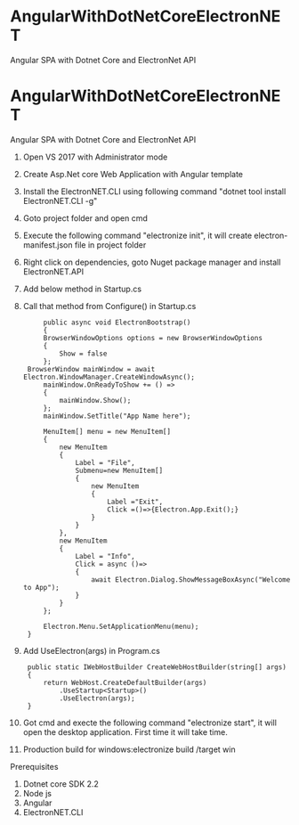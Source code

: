 # AngularWithDotNetCoreElectronNET
Angular SPA with Dotnet Core and ElectronNet API
# AngularWithDotNetCoreElectronNET
Angular SPA with Dotnet Core and ElectronNet API

1. Open VS 2017 with Administrator mode
2. Create Asp.Net core Web Application with Angular template
3. Install the ElectronNET.CLI using following command "dotnet tool install ElectronNET.CLI -g"
4. Goto project folder and open cmd 
5. Execute the following command "electronize init", it will create electron-manifest.json file in project folder
6. Right click on dependencies, goto Nuget package manager and install ElectronNET.API
7. Add below method in Startup.cs
8. Call that method from Configure() in Startup.cs

	

            public async void ElectronBootstrap()
            {
            BrowserWindowOptions options = new BrowserWindowOptions
            {
                Show = false
            };
	    BrowserWindow mainWindow = await Electron.WindowManager.CreateWindowAsync();
            mainWindow.OnReadyToShow += () =>
            {
                mainWindow.Show();
            };
            mainWindow.SetTitle("App Name here");

            MenuItem[] menu = new MenuItem[]
            {
                new MenuItem
                {
                    Label = "File",
                    Submenu=new MenuItem[]
                    {
                        new MenuItem
                        {
                            Label ="Exit",
                            Click =()=>{Electron.App.Exit();}
                        }
                    }
                },
                new MenuItem
                {
                    Label = "Info",
                    Click = async ()=>
                    {
                        await Electron.Dialog.ShowMessageBoxAsync("Welcome to App");
                    }
                }
            };

            Electron.Menu.SetApplicationMenu(menu);
        }
9. Add UseElectron(args) in Program.cs

		public static IWebHostBuilder CreateWebHostBuilder(string[] args)
        {
            return WebHost.CreateDefaultBuilder(args)
                .UseStartup<Startup>()
                .UseElectron(args);
        }
	
10. Got cmd and execte the following command "electronize start", it will open the desktop application. First time it will take time.


11. Production build for windows:electronize build /target win

Prerequisites
1. Dotnet core SDK 2.2
2. Node js
3. Angular
4. ElectronNET.CLI
